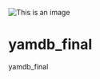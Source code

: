 ![This is an image](https://myoctocat.com/assets/images/base-octocat.svg)

# yamdb_final
yamdb_final
